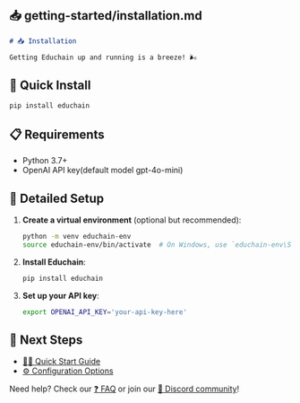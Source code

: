 ## 📥 getting-started/installation.md
```markdown
# 📥 Installation

Getting Educhain up and running is a breeze! 🌬️
```

## 🚀 Quick Install
```
pip install educhain
```

## 📋 Requirements

- Python 3.7+
- OpenAI API key(default model gpt-4o-mini)

## 🔧 Detailed Setup

1. **Create a virtual environment** (optional but recommended):
   ```bash
   python -m venv educhain-env
   source educhain-env/bin/activate  # On Windows, use `educhain-env\Scripts\activate`
   ```

2. **Install Educhain**:
   ```bash
   pip install educhain
   ```

3. **Set up your API key**:
   ```bash
   export OPENAI_API_KEY='your-api-key-here'
   ```

## 🎉 Next Steps

- [🏃‍♂️ Quick Start Guide](quick-start.md)
- [⚙️ Configuration Options](configuration.md)

Need help? Check our [❓ FAQ](../resources/faq.md) or join our [💬 Discord community](https://discord.gg/educhain)!
```
